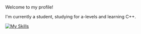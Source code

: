 Welcome to my profile!

I'm currently a student, studying for a-levels and learning C++.

[![My Skills](https://skillicons.dev/icons?i=cpp,cs,dotnet,github,py,visualstudio,vscode)](https://skillicons.dev)
